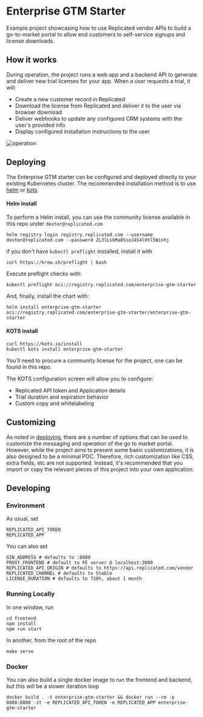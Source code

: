 Enterprise GTM Starter
====================

Example project showcasing how to use Replicated vendor APIs to build a go-to-market portal to allow end customers to self-service signups and license downloads.

How it works
------------

During operation, the project runs a web app and a backend API to generate and deliver new trial licenses for your app. When a user requests a trial, it will:

- Create a new customer record in Replicated
- Download the license from Replicated and deliver it to the user via browser download
- Deliver webhooks to update any configured CRM systems with the user's provided info
- Display configured installation instructions to the user

![operation](./doc/operation.png)

Deploying
---------------------

The Enterprise GTM starter can be configured and deployed directly to your existing Kubernetes cluster. The recommended installation method is to use [helm](#helm-install) or [kots](#kots-install).

#### Helm install

To perform a Helm install, you can use the community license available in this repo under `dexter@replicated.com`

```
helm registry login registry.replicated.com --username dexter@replicated.com --password 2L3lLskMa8SsoJ4S4lHtl5Winhj
```

if you don't have `kubectl preflight` installed, install it with

```
curl https://krew.sh/preflight | bash
```

Execute preflight checks with:

```
kubectl preflight oci://registry.replicated.com/enterprise-gtm-starter
```

And, finally, install the chart with:

```
helm install enterprise-gtm-starter oci://registry.replicated.com/enterprise-gtm-starter/enterprise-gtm-starter
```

#### KOTS install

```
curl https://kots.io/install
kubectl kots install enterprise-gtm-starter
```

You'll need to procure a community license for the project, one can be found in this repo.

The KOTS configuration screen will allow you to configure:

- Replicated API token and Application details
- Trial duration and expiration behavior
- Custom copy and whitelabeling

Customizing
---------------------

As noted in [deploying](#deploying), there are a number of options that can be used to customize the messaging and operation of the go to market portal.
However, while the project aims to present some basic customizations, it is also designed to be a minimal POC.
Therefore, rich customization like CSS, extra fields, etc are not supported.
Instead, it's recommended that you import or copy the relevant pieces of this project into your own application.

Developing
------------

### Environment

As usual, set

```
REPLICATED_API_TOKEN
REPLICATED_APP
```

You can also set


```
GIN_ADDRESS # defaults to :8800
PROXY_FRONTEND # default to FE server @ localhost:3000
REPLICATED_API_ORIGIN # defaults to https://api.replicated.com/vendor
REPLICATED_CHANNEL # defaults to Stable
LICENSE_DURATION # defaults to 720h, about 1 month
```

### Running Locally

In one window, run

```
cd frontend
npm install
npm run start
```

In another, from the root of the repo

```
make serve
```

### Docker

You can also build a single docker image to run the frontend and backend, but this will be a slower iteration loop

```
docker build . -t enterprise-gtm-starter && docker run --rm -p 8888:8888 -it -e REPLICATED_API_TOKEN -e REPLICATED_APP enterprise-gtm-starter
```